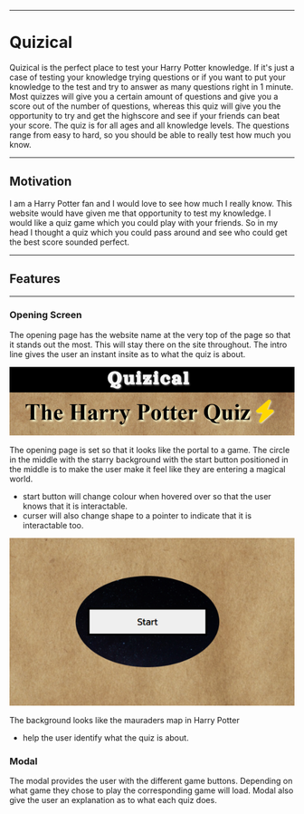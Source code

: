 ___
# **Quizical**


Quizical is the perfect place to test your Harry Potter knowledge. If it's just a case of testing your knowledge trying questions or if you want to put your knowledge to the test and try to answer as many questions right in 1 minute. Most quizzes will give you a certain amount of questions and give you a score out of the number of questions, whereas this quiz will give you the opportunity to try and get the highscore and see if your friends can beat your score. The quiz is for all ages and all knowledge levels. The questions range from easy to hard, so you should be able to really test how much you know. 

___
## **Motivation** ##
I am a Harry Potter fan and I would love to see how much I really know. This website would have given me that opportunity to test my knowledge. I would like a quiz game which you could play with your friends. So in my head I thought a quiz which you could pass around and see who could get the best score sounded perfect. 
___
## **Features** ##
___
### **Opening Screen** ###
The opening page has the website name at the very top of the page so that it stands out the most. This will stay there on the site throughout. The intro line gives the user an instant insite as to what the quiz is about.

![screenshot of website heading/logo with the brief insite to what the quiz is about](assets/images/heading-ss.png)

The opening page is set so that it looks like the portal to a game. The circle in the middle with the starry background with the start button positioned in the middle is to make the user make it feel like they are entering a magical world.

- start button will change colour when hovered over so that the user knows that it is interactable. 
- curser will also change shape to a pointer to indicate that it is interactable too.

![screenshot of start button on opening screen](assets/images/enter-quiz-ss.png)

The background looks like the mauraders map in Harry Potter 
- help the user identify what the quiz is about.

### **Modal** ###
The modal provides the user with the different game buttons. Depending on what game they chose to play the corresponding game will load. Modal also give the user an explanation as to what each quiz does.




 


